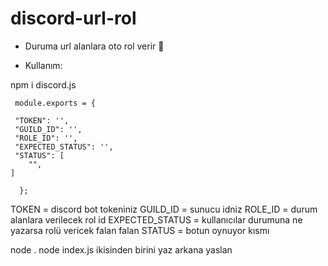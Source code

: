 # discord-url-rol
- Duruma url alanlara oto rol verir 🤪

- Kullanım: 

 npm i discord.js
```
 module.exports = {

 "TOKEN": '', 
 "GUILD_ID": '',  
 "ROLE_ID": '',    
 "EXPECTED_STATUS": '', 
 "STATUS": [
    "",
] 
 
  };
```
  TOKEN = discord bot tokeniniz
  GUILD_ID = sunucu idniz
  ROLE_ID = durum alanlara verilecek rol id
  EXPECTED_STATUS = kullanıcılar durumuna ne yazarsa rolü vericek falan falan
  STATUS = botun oynuyor kısmı


  node . 
  node index.js  ikisinden birini yaz arkana yaslan




